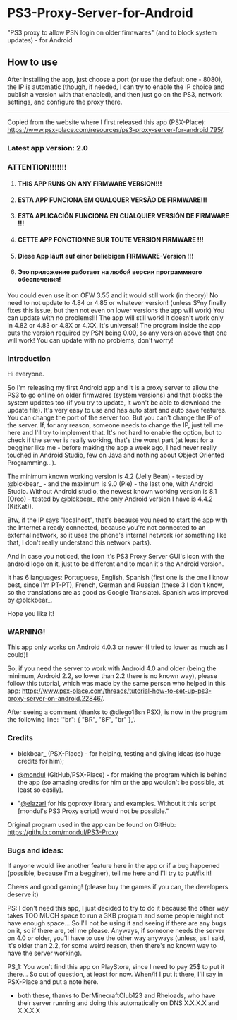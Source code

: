 # PS3-Proxy-Server-for-Android
"PS3 proxy to allow PSN login on older firmwares" (and to block system updates) - for Android

## How to use

After installing the app, just choose a port (or use the default one - 8080), the IP is automatic (though, if needed, I can try to enable the IP choice and publish a version with that enabled), and then just go on the PS3, network settings, and configure the proxy there.

-----
Copied from the website where I first released this app (PSX-Place): https://www.psx-place.com/resources/ps3-proxy-server-for-android.795/.

### Latest app version: 2.0

### ATTENTION!!!!!!!

1. #### THIS APP RUNS ON ANY FIRMWARE VERSION!!!
2. #### ESTA APP FUNCIONA EM QUALQUER VERSÃO DE FIRMWARE!!!
3. #### ESTA APLICACIÓN FUNCIONA EN CUALQUIER VERSIÓN DE FIRMWARE !!!
4. #### CETTE APP FONCTIONNE SUR TOUTE VERSION FIRMWARE !!!
5. #### Diese App läuft auf einer beliebigen FIRMWARE-Version !!!
6. #### Это приложение работает на любой версии программного обеспечения!

You could even use it on OFW 3.55 and it would still work (in theory)! No need to not update to 4.84 or 4.85 or whatever version! (unless Sºny finally fixes this issue, but then not even on lower versions the app will work) You can update with no problems!!! The app will still work! It doesn't work only in 4.82 or 4.83 or 4.8X or 4.XX. It's universal! The program inside the app puts the version required by PSN being 0.00, so any version above that one will work! You can update with no problems, don't worry!

### Introduction

Hi everyone.

So I'm releasing my first Android app and it is a proxy server to allow the PS3 to go online on older firmwares (system versions) and that blocks the system updates too (if you try to update, it won't be able to download the update file). It's very easy to use and has auto start and auto save features. You can change the port of the server too. But you can't change the IP of the server. If, for any reason, someone needs to change the IP, just tell me here and I'll try to implement that. It's not hard to enable the option, but to check if the server is really working, that's the worst part (at least for a begginer like me - before making the app a week ago, I had never really touched in Android Studio, few on Java and nothing about Object Oriented Programming...).

The minimum known working version is 4.2 (Jelly Bean) - tested by @blckbear_ - and the maximum is 9.0 (Pie) - the last one, with Android Studio. Without Android studio, the newest known working version is 8.1 (Oreo) - tested by @blckbear_ (the only Android version I have is 4.4.2 (KitKat)).

Btw, if the IP says "localhost", that's because you need to start the app with the Internet already connected, because you're not connected to an external network, so it uses the phone's internal network (or something like that, I don't really understand this network parts).

And in case you noticed, the icon it's PS3 Proxy Server GUI's icon with the android logo on it, just to be different and to mean it's the Android version.

It has 6 languages: Portuguese, English, Spanish (first one is the one I know best, since I'm PT-PT), French, German and Russian (these 3 I don't know, so the translations are as good as Google Translate). Spanish was improved by @blckbear_.

Hope you like it!

### WARNING!

This app only works on Android 4.0.3 or newer (I tried to lower as much as I could)!

So, if you need the server to work with Android 4.0 and older (being the minimum, Android 2.2, so lower than 2.2 there is no known way), please follow this tutorial, which was made by the same person who helped in this app: https://www.psx-place.com/threads/tutorial-how-to-set-up-ps3-proxy-server-on-android.22846/.

After seeing a comment (thanks to @diego18sn PSX), is now in the program the following line: '"br": { "BR", "8F", "br" },'.

### Credits

- blckbear_ (PSX-Place) - for helping, testing and giving ideas (so huge credits for him);

- [@mondul](https://github.com/mondul) (GitHub/PSX-Place) - for making the program which is behind the app (so amazing credits for him or the app wouldn't be possible, at least so easily).

- "[@elazarl](https://github.com/elazarl) for his goproxy library and examples. Without it this script [mondul's PS3 Proxy script] would not be possible."

Original program used in the app can be found on GitHub: https://github.com/mondul/PS3-Proxy

### Bugs and ideas:

If anyone would like another feature here in the app or if a bug happened (possible, because I'm a begginer), tell me here and I'll try to put/fix it!

Cheers and good gaming! (please buy the games if you can, the developers deserve it)

PS: I don't need this app, I just decided to try to do it because the other way takes TOO MUCH space to run a 3KB program and some people might not have enough space... So I'll not be using it and seeing if there are any bugs on it, so if there are, tell me please. Anyways, if someone needs the server on 4.0 or older, you'll have to use the other way anyways (unless, as I said, it's older than 2.2, for some weird reason, then there's no known way to have the server working).

PS_1: You won't find this app on PlayStore, since I need to pay 25$ to put it there... So out of question, at least for now. When/if I put it there, I'll say in PSX-Place and put a note here.

 - both these, thanks to DerMinecraftClub123 and Rheloads, who have their server running and doing this automatically on DNS X.X.X.X and X.X.X.X
